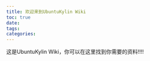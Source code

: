 ```yaml
---
title: 欢迎来到UbuntuKylin Wiki
toc: true
date: 
tags:
categories:
---
```



这是UbuntuKylin Wiki，你可以在这里找到你需要的资料!!!!
